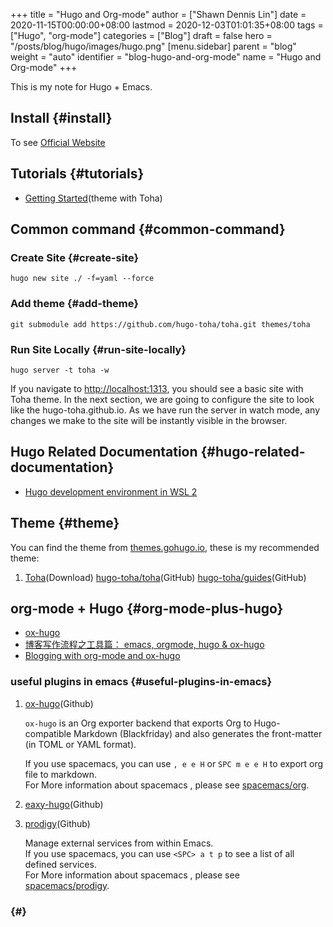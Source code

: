 +++
title = "Hugo and Org-mode"
author = ["Shawn Dennis Lin"]
date = 2020-11-15T00:00:00+08:00
lastmod = 2020-12-03T01:01:35+08:00
tags = ["Hugo", "org-mode"]
categories = ["Blog"]
draft = false
hero = "/posts/blog/hugo/images/hugo.png"
[menu.sidebar]
  parent = "blog"
  weight = "auto"
  identifier = "blog-hugo-and-org-mode"
  name = "Hugo and Org-mode"
+++

This is my note for Hugo + Emacs.  

<!--more-->


## Install {#install}

To see [Official Website](https://gohugo.io/getting-started/installing/)  


## Tutorials {#tutorials}

-   [Getting Started](https://toha-guides.netlify.app/posts/getting-started/prepare-site/)(theme with Toha)


## Common command {#common-command}


### Create Site {#create-site}

```shell
hugo new site ./ -f=yaml --force
```


### Add theme {#add-theme}

```shell
git submodule add https://github.com/hugo-toha/toha.git themes/toha
```


### Run Site Locally {#run-site-locally}

```shell
hugo server -t toha -w
```

If you navigate to <http://localhost:1313>, you should see a basic site with Toha theme. In the next section, we are going to configure the site to look like the hugo-toha.github.io. As we have run the server in watch mode, any changes we make to the site will be instantly visible in the browser.  


## Hugo Related Documentation {#hugo-related-documentation}

-   [Hugo development environment in WSL 2](https://www.saotn.org/hugo-development-environment-in-wsl-2/)


## Theme {#theme}

You can find the theme from [themes.gohugo.io](https://themes.gohugo.io/), these is my recommended theme:  

1.  [Toha](https://themes.gohugo.io/toha/)(Download) [hugo-toha/toha](https://github.com/hugo-toha/toha)(GitHub) [hugo-toha/guides](https://github.com/hugo-toha/guides)(GitHub)


## org-mode + Hugo {#org-mode-plus-hugo}

-   [ox-hugo](https://ox-hugo.scripter.co/)
-   [博客写作流程之工具篇： emacs, orgmode, hugo & ox-hugo](https://www.xianmin.org/post/ox-hugo/)
-   [Blogging with org-mode and ox-hugo](https://www.shanesveller.com/blog/2018/02/13/blogging-with-org-mode-and-ox-hugo/)


### useful plugins in emacs {#useful-plugins-in-emacs}

1.  [ox-hugo](https://github.com/kaushalmodi/ox-hugo/tree/f24c9bd522ae22bee2327c2b53858d0a5066707d)(Github)  
    
    `ox-hugo` is an Org exporter backend that exports Org to Hugo-compatible Markdown (Blackfriday) and also generates the front-matter (in TOML or YAML format).  
    
    If you use spacemacs, you can use `, e e H` or `SPC m e e H` to export org file to markdown.  
    For More information about spacemacs , please see [spacemacs/org](https://github.com/syl20bnr/spacemacs/tree/develop/layers/%2Bemacs/org).

2.  [eaxy-hugo](https://github.com/masasam/emacs-easy-hugo/tree/dffe165de354c2e6dc16510edad09839e69fdd35)(Github)
3.  [prodigy](https://github.com/rejeep/prodigy.el/tree/6ae71f27b09b172f03fb55b9eeef001206baacd3)(Github)  
    
    Manage external services from within Emacs.  
    If you use spacemacs, you can use `<SPC> a t p` to see a list of all defined services.  
    For More information about spacemacs , please see [spacemacs/prodigy](https://github.com/syl20bnr/spacemacs/tree/develop/layers/%2Btools/prodigy).


###  {#}
